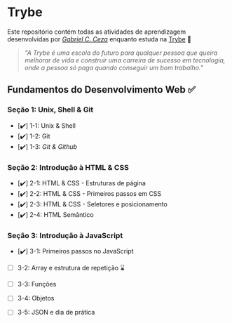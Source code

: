 # Trybe

Este repositório contém todas as atividades de aprendizagem desenvolvidas por _[Gabriel C. Ceza](https://www.linkedin.com/in/gabriel-ceza/)_ enquanto estuda na [Trybe](https://www.betrybe.com/) 🚀

> _"A Trybe é uma escola do futuro para qualquer pessoa que queira melhorar de vida e construir uma carreira de sucesso em tecnologia, onde a pessoa só paga quando conseguir um bom trabalho."_

## Fundamentos do Desenvolvimento Web ✅

### Seção 1: Unix, Shell & Git

- [:heavy_check_mark:] 1-1: Unix & Shell 
- [:heavy_check_mark:] 1-2: Git 
- [:heavy_check_mark:] 1-3: _Git & Github_ 

### Seção 2: Introdução à HTML & CSS

- [:heavy_check_mark:] 2-1: HTML & CSS - Estruturas de página 
- [:heavy_check_mark:] 2-2: HTML & CSS - Primeiros passos em CSS
- [:heavy_check_mark:] 2-3: HTML & CSS - Seletores e posicionamento
- [:heavy_check_mark:] 2-4: HTML Semântico

### Seção 3: Introdução à JavaScript

- [:heavy_check_mark:]  3-1: Primeiros passos no JavaScript
- [ ] 3-2: Array e estrutura de repetição :hourglass:
- [ ] 3-3: Funções
- [ ] 3-4: Objetos
- [ ] 3-5: JSON e dia de prática

     

